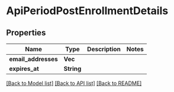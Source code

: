# ApiPeriodPostEnrollmentDetails

## Properties

Name | Type | Description | Notes
------------ | ------------- | ------------- | -------------
**email_addresses** | **Vec<String>** |  |
**expires_at** | **String** |  |

[[Back to Model list]](../README.md#documentation-for-models) [[Back to API list]](../README.md#documentation-for-api-endpoints) [[Back to README]](../README.md)
